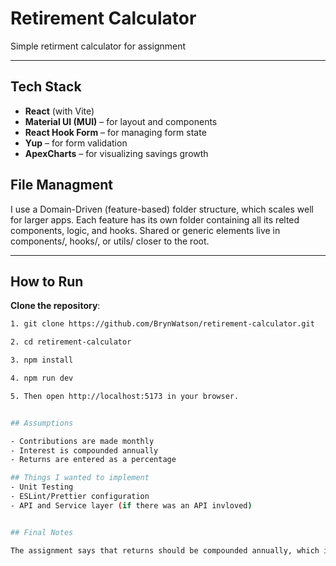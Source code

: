 # Retirement Calculator

Simple retirment calculator for assignment

---

## Tech Stack

- **React** (with Vite)
- **Material UI (MUI)** – for layout and components
- **React Hook Form** – for managing form state
- **Yup** – for form validation
- **ApexCharts** – for visualizing savings growth

## File Managment
I use a Domain-Driven (feature-based) folder structure, which scales well for larger apps. Each feature has its own folder containing all its relted components, logic, and hooks. Shared or generic elements live in components/, hooks/, or utils/ closer to the root.

---

## How to Run

**Clone the repository**:

   ```bash
   1. git clone https://github.com/BrynWatson/retirement-calculator.git

   2. cd retirement-calculator

   3. npm install

   4. npm run dev

   5. Then open http://localhost:5173 in your browser.


## Assumptions

- Contributions are made monthly
- Interest is compounded annually
- Returns are entered as a percentage

## Things I wanted to implement
- Unit Testing
- ESLint/Prettier configuration
- API and Service layer (if there was an API invloved)


## Final Notes

The assignment says that returns should be compounded annually, which is what I’ve done. In the real world, contributions are made monthly and returns can compound monthly or continuously. This means that my code slightly underestimates the growth compared to a more realistic monthly compounding scenario. However, I’ve  followed the assignments instruction to use annual compounding.



